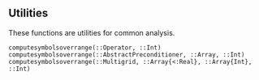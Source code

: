 ## Utilities

These functions are utilities for common analysis.

```@docs
computesymbolsoverrange(::Operator, ::Int)
computesymbolsoverrange(::AbstractPreconditioner, ::Array, ::Int)
computesymbolsoverrange(::Multigrid, ::Array{<:Real}, ::Array{Int}, ::Int)
```